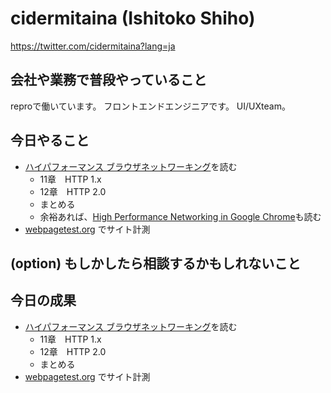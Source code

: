 # cidermitaina (Ishitoko Shiho)
https://twitter.com/cidermitaina?lang=ja

## 会社や業務で普段やっていること
reproで働いています。
フロントエンドエンジニアです。
UI/UXteam。

## 今日やること

- [ハイパフォーマンス ブラウザネットワーキング](https://www.amazon.co.jp/%E3%83%8F%E3%82%A4%E3%83%91%E3%83%95%E3%82%A9%E3%83%BC%E3%83%9E%E3%83%B3%E3%82%B9-%E3%83%96%E3%83%A9%E3%82%A6%E3%82%B6%E3%83%8D%E3%83%83%E3%83%88%E3%83%AF%E3%83%BC%E3%82%AD%E3%83%B3%E3%82%B0-%E2%80%95%E3%83%8D%E3%83%83%E3%83%88%E3%83%AF%E3%83%BC%E3%82%AF%E3%82%A2%E3%83%97%E3%83%AA%E3%82%B1%E3%83%BC%E3%82%B7%E3%83%A7%E3%83%B3%E3%81%AE%E3%81%9F%E3%82%81%E3%81%AE%E3%83%91%E3%83%95%E3%82%A9%E3%83%BC%E3%83%9E%E3%83%B3%E3%82%B9%E6%9C%80%E9%81%A9%E5%8C%96-Ilya-Grigorik/dp/4873116767)を読む
  - 11章　HTTP 1.x
  - 12章　HTTP 2.0
  - まとめる
  - 余裕あれば、[High Performance Networking in Google Chrome](https://www.igvita.com/posa/high-performance-networking-in-google-chrome/)も読む
- [webpagetest.org](http://webpagetest.org/) でサイト計測
  

## (option) もしかしたら相談するかもしれないこと


## 今日の成果

- [ハイパフォーマンス ブラウザネットワーキング](https://www.amazon.co.jp/%E3%83%8F%E3%82%A4%E3%83%91%E3%83%95%E3%82%A9%E3%83%BC%E3%83%9E%E3%83%B3%E3%82%B9-%E3%83%96%E3%83%A9%E3%82%A6%E3%82%B6%E3%83%8D%E3%83%83%E3%83%88%E3%83%AF%E3%83%BC%E3%82%AD%E3%83%B3%E3%82%B0-%E2%80%95%E3%83%8D%E3%83%83%E3%83%88%E3%83%AF%E3%83%BC%E3%82%AF%E3%82%A2%E3%83%97%E3%83%AA%E3%82%B1%E3%83%BC%E3%82%B7%E3%83%A7%E3%83%B3%E3%81%AE%E3%81%9F%E3%82%81%E3%81%AE%E3%83%91%E3%83%95%E3%82%A9%E3%83%BC%E3%83%9E%E3%83%B3%E3%82%B9%E6%9C%80%E9%81%A9%E5%8C%96-Ilya-Grigorik/dp/4873116767)を読む
  - 11章　HTTP 1.x
  - 12章　HTTP 2.0
  - まとめる
- [webpagetest.org](http://webpagetest.org/) でサイト計測

